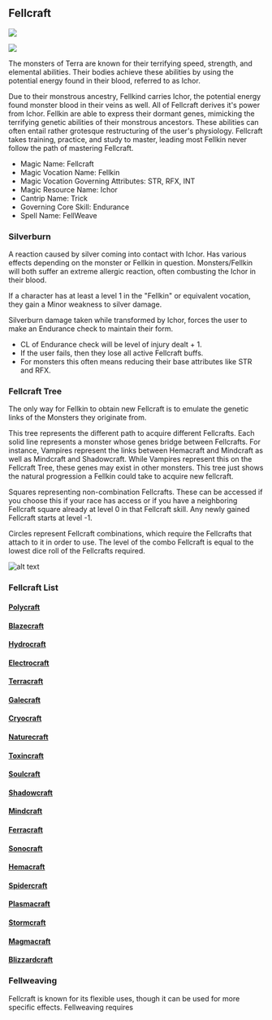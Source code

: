 ## Fellcraft

![](Blazecraft/Blazecraft.png)

![](Polycraft/Polycraft.png)

The monsters of Terra are known for their terrifying speed, strength, and elemental abilities. Their bodies achieve these abilities by using the potential energy found in their blood, referred to as Ichor.

Due to their monstrous ancestry, Fellkind carries Ichor, the potential energy found monster blood in their veins as well. All of Fellcraft derives it's power from Ichor. Fellkin are able to express their dormant genes, mimicking the terrifying genetic abilities of their monstrous ancestors. These abilities can often entail rather grotesque restructuring of the user's physiology. Fellcraft takes training, practice, and study to master, leading most Fellkin never follow the path of mastering Fellcraft.

- Magic Name: Fellcraft
- Magic Vocation Name: Fellkin
- Magic Vocation Governing Attributes: STR, RFX, INT
- Magic Resource Name: Ichor
- Cantrip Name: Trick
- Governing Core Skill: Endurance
- Spell Name: FellWeave

### Silverburn

A reaction caused by silver coming into contact with Ichor. Has various effects depending on the monster or Fellkin in question. Monsters/Fellkin will both suffer an extreme allergic reaction, often combusting the Ichor in their blood.

If a character has at least a level 1 in the "Fellkin" or equivalent vocation, they gain a Minor weakness to silver damage.

Silverburn damage taken while transformed by Ichor, forces the user to make an Endurance check to maintain their form.

* CL of  Endurance check will be level of injury dealt + 1.
* If the user fails, then they lose all active Fellcraft buffs.
* For monsters this often means reducing their base attributes like STR and RFX.

### Fellcraft Tree

The only way for Fellkin to obtain new Fellcraft is to emulate the genetic links of the Monsters they originate from.

This tree represents the different path to acquire different Fellcrafts. Each solid line represents a monster whose genes bridge between Fellcrafts. For instance, Vampires represent the links between Hemacraft and Mindcraft as well as Mindcraft and Shadowcraft. While Vampires represent this on the Fellcraft Tree, these genes may exist in other monsters. This tree just shows the natural progression a Fellkin could take to acquire new fellcraft.

Squares representing non-combination Fellcrafts. These can be accessed if you choose this if your race has access or if you have a neighboring Fellcraft square already at level 0 in that Fellcraft skill. Any newly gained Fellcraft starts at level -1.

Circles represent Fellcraft combinations, which require the Fellcrafts that attach to it in order to use. The level of the combo Fellcraft is equal to the lowest dice roll of the Fellcrafts required.

![alt text](FellcraftTree.png)

### Fellcraft List

#### [Polycraft](Polycraft/Polycraft.md)

#### [Blazecraft](Blazecraft/Blazecraft.md)

#### [Hydrocraft](Hydrocraft/Hydrocraft.md)

#### [Electrocraft](Electrocraft/Electrocraft.md)

#### [Terracraft](Terracraft/Terracraft.md)

#### [Galecraft](Galecraft/Galecraft.md)

#### [Cryocraft](Cryocraft/Cryocraft.md)

#### [Naturecraft](Naturecraft/Naturecraft.md)

#### [Toxincraft](Toxincraft/Toxincraft.md)

#### [Soulcraft](Soulcraft/Soulcraft.md)

#### [Shadowcraft](Shadowcraft/Shadowcraft.md)

#### [Mindcraft](Mindcraft/Mindcraft.md)

#### [Ferracraft](Ferracraft/Ferracraft.md)

#### [Sonocraft](Sonocraft/Sonocraft.md)

#### [Hemacraft](Hemacraft/Hemacraft.md)

#### [Spidercraft](Spidercraft/Spidercraft.md)

#### [Plasmacraft](Plasmacraft/Plasmacraft.md)

#### [Stormcraft](Stormcraft/Stormcraft.md)

#### [Magmacraft](Magmacraft/Magmacraft.md)

#### [Blizzardcraft](Blizzardcraft/Blizzardcraft.md)

### Fellweaving

Fellcraft is known for its flexible uses, though it can be used for more specific effects. Fellweaving requires
